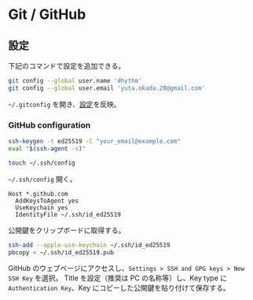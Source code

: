# Git / GitHub

## 設定

下記のコマンドで設定を追加できる。

```sh
git config --global user.name 'dhythm'
git config --global user.email 'yuta.okada.20@gmail.com'
```

`~/.gitconfig` を開き、[設定](https://github.com/dhythm/config-public/blob/master/.gitconfig)を反映。

### GitHub configuration

```sh
ssh-keygen -t ed25519 -C "your_email@example.com"
eval "$(ssh-agent -s)"

touch ~/.ssh/config
```

`~/.ssh/config` 開く。

```
Host *.github.com
  AddKeysToAgent yes
  UseKeychain yes
  IdentityFile ~/.ssh/id_ed25519
```

公開鍵をクリップボードに取得する。

```sh
ssh-add --apple-use-keychain ~/.ssh/id_ed25519
pbcopy < ~/.ssh/id_ed25519.pub
```

GitHub のウェブページにアクセスし、`Settings > SSH and GPG keys > New SSH Key` を選択。
Title を設定（推奨は PC の名称等）し、Key type に `Authentication Key`、Key にコピーした公開鍵を貼り付けて保存する。
